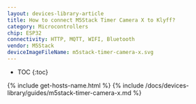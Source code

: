 ```yaml
---
layout: devices-library-article
title: How to connect M5Stack Timer Camera X to Klyff?
category: Microcontrollers
chip: ESP32
connectivity: HTTP, MQTT, WIFI, Bluetooth
vendor: M5Stack
deviceImageFileName: m5stack-timer-camera-x.svg
---
```


* TOC
{:toc}

{% include get-hosts-name.html %}
{% include /docs/devices-library/guides/m5stack-timer-camera-x.md %}
